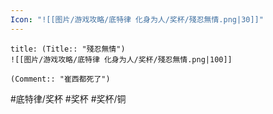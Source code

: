 ```yaml
---
Icon: "![[图片/游戏攻略/底特律 化身为人/奖杯/殘忍無情.png|30]]"
---
```

```ad-common-bronze-trophy
title: (Title:: "殘忍無情")
![[图片/游戏攻略/底特律 化身为人/奖杯/殘忍無情.png|100]]

(Comment:: "崔西都死了")
```

#底特律/奖杯 #奖杯 #奖杯/铜
